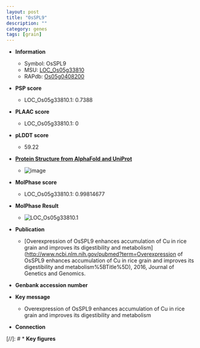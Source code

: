 ```yaml
---
layout: post
title: "OsSPL9"
description: ""
category: genes
tags: [grain]
---
```


* **Information**  
    + Symbol: OsSPL9  
    + MSU: [LOC_Os05g33810](http://rice.plantbiology.msu.edu/cgi-bin/ORF_infopage.cgi?orf=LOC_Os05g33810)  
    + RAPdb: [Os05g0408200](http://rapdb.dna.affrc.go.jp/viewer/gbrowse_details/irgsp1?name=Os05g0408200)  

* **PSP score**  
    + LOC_Os05g33810.1: 0.7388 

* **PLAAC score**  
    + LOC_Os05g33810.1: 0 

* **pLDDT score**
    + 59.22

* **[Protein Structure from AlphaFold and UniProt](https://www.uniprot.org/uniprotkb/Q6I576/entry#structure)**
    + ![image](https://ricepsp.github.io/images/Q6/AF-Q6I576-F1.png)

* **MolPhase score**
    + LOC_Os05g33810.1: 0.99814677

* **MolPhase Result**
    + ![LOC_Os05g33810.1](https://304243504.github.io/Pictures/LOC_Os05g/LOC_Os05g33810.1.png)

* **Publication**  
    + [Overexpression of OsSPL9 enhances accumulation of Cu in rice grain and improves its digestibility and metabolism](http://www.ncbi.nlm.nih.gov/pubmed?term=Overexpression of OsSPL9 enhances accumulation of Cu in rice grain and improves its digestibility and metabolism%5BTitle%5D), 2016, Journal of Genetics and Genomics.

* **Genbank accession number**  

* **Key message**  
    + Overexpression of OsSPL9 enhances accumulation of Cu in rice grain and improves its digestibility and metabolism

* **Connection**  

[//]: # * **Key figures**  


